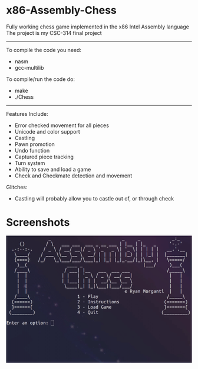 # x86-Assembly-Chess
Fully working chess game implemented in the x86 Intel Assembly language
The project is my CSC-314 final project

<hr>

To compile the code you need:
 * nasm
 * gcc-multilib

To compile/run the code do:
 * make
 * ./Chess

<hr>

Features Include:
 * Error checked movement for all pieces
 * Unicode and color support
 * Castling
 * Pawn promotion
 * Undo function
 * Captured piece tracking
 * Turn system
 * Ability to save and load a game
 * Check and Checkmate detection and movement 

Glitches:
* Castling will probably allow you to castle out of, or through check

# Screenshots

![Example Chess Moves](media/asmchess.gif)
